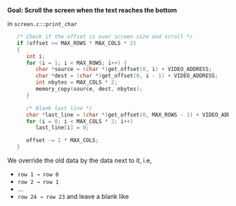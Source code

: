 
**Goal: Scroll the screen when the text reaches the bottom**

in `screen.c::print_char`
```c
   /* Check if the offset is over screen size and scroll */
   if (offset >= MAX_ROWS * MAX_COLS * 2)
   {
      int i;
      for (i = 1; i < MAX_ROWS; i++) {
         char *source = (char *)get_offset(0, i) + VIDEO_ADDRESS;
         char *dest = (char *)get_offset(0, i - 1) + VIDEO_ADDRESS;
         int nbytes = MAX_COLS * 2;
         memory_copy(source, dest, nbytes);
      }

      /* Blank last line */
      char *last_line = (char *)get_offset(0, MAX_ROWS - 1) + VIDEO_ADDRESS;
      for (i = 0; i < MAX_COLS * 2; i++)
         last_line[i] = 0;

      offset -= 2 * MAX_COLS;
   }
```
We override the old data by the data next to it, i.e, 
- `row 1 → row 0`
- `row 2 → row 1`
- ...
- `row 24 → row 23`
and leave a blank like